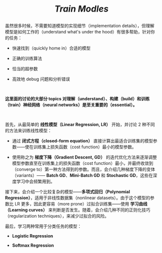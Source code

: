 # <p align="center"><i>Train Modles</i></p>

虽然很多时候，不需要知道模型的实现细节（implementation details），但理解模型是如何工作的（understand what's under the hood）有很多帮助，针对你的任务：

- 快速找到（quickly home in）合适的模型

- 正确的训练算法

- 恰当的超参数

- 高效地 debug 问题和分析错误

<br>

**这里面的讨论的大部分 topics 对理解（understand）、构建（build）和训练（train）神经网络（neural networks）是至关重要的（essential）。**

<br>

首先，从最简单的 **线性模型（Linear Regression, LR）** 开始，并讨论 2 种不同的方法来训练线性模型：

- 通过 **闭式方程（closed-form equation）** 直接计算出最适合训练集的模型参数——使在训练集上损失函数（cost function）最小的模型参数。

- 使用称之为 **梯度下降（Gradient Descent, GD）** 的迭代优化方法来逐渐调整模型参数直至在训练集上的损失函数（cost function）最小，并最终收敛到（converge to）第一种方法得到的参数。而且，会介绍几种梯度下降的变体（variants）—— **Batch GD**、**Mini-Batch GD** 和 **Stochastic GD**，这些在深度学习中会频繁用到。

接下来，会介绍一个比较复杂的模型——**多项式回归（Polynomial Regression）**，适用于非线性数据集（nonlinear datasets）。由于这个模型的参数比 LR 更多，因此更容易（more prone）过拟合训练集——使用 **学习曲线（Learning curves）** 来判断是否发生。随着，会介绍几种不同的正则化技巧（regularization techniques），来减少过拟合的风险。

最后，学习两种常用于分类任务的模型：

- **Logistic Regression**

- **Softmax Regression**
